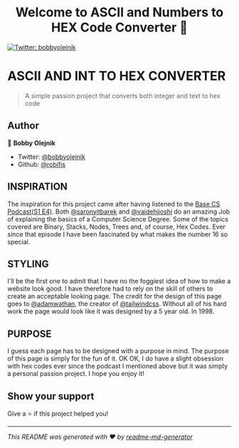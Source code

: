 <h1 align="center">Welcome to ASCII and Numbers to HEX Code Converter 👋</h1>
<p>
  <a href="https://twitter.com/bobbyolejnik">
    <img alt="Twitter: bobbyolejnik" src="https://img.shields.io/twitter/follow/bobbyolejnik.svg?style=social" target="_blank" />
  </a>
</p>

# ASCII AND INT TO HEX CONVERTER

> A simple passion project that converts both integer and text to hex code

## Author

👤 **Bobby Olejnik**

* Twitter: [@bobbyolejnik](https://twitter.com/bobbyolejnik)
* Github: [@robifis](https://github.com/robifis)

## INSPIRATION

The inspiration for this project came after having listened to the <a href="https://www.codenewbie.org/basecs">Base CS Podcast(S1 E4)</a>.
Both [@saronyitbarek](https://twitter.com/saronyitbarek) and [@vaidehijoshi](https://twitter.com/vaidehijoshi) do an amazing Job of
explaining the basics of a Computer Science Degree. Some of the topics covered are Binary, Stacks, Nodes, Trees and, of course, Hex Codes.
Ever since that episode I have been fascinated by what makes the number 16 so special.

## STYLING

I'll be the first one to admit that I have no the foggiest idea of how to make a website look good.
I have therefore had to rely on the skill of others to create an acceptable looking page. The credit for the
design of this page goes to [@adamwathan](https://twitter.com/adamwathan), the creator of [@tailwindcss](https://twitter.com/tailwindcss).
Without all of his hard work the page would look like it was designed by a 5 year old. In 1998.

## PURPOSE

I guess each page has to be designed with a purpose in mind. The purpose of this page is simply for the fun of it. OK OK, I do have
a slight obsession with hex codes ever since the podcast I mentioned above but it was simply a personal passion project.
I hope you enjoy it!

## Show your support

Give a ⭐️ if this project helped you!

***
_This README was generated with ❤️ by [readme-md-generator](https://github.com/kefranabg/readme-md-generator)_